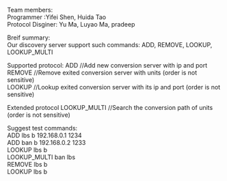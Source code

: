 Team members:  
Programmer :Yifei Shen, Huida Tao   
Protocol Disginer: Yu Ma, Luyao Ma, pradeep  

Breif summary:  
Our discovery server support such commands: ADD, REMOVE, LOOKUP, LOOKUP_MULTI  

Supported protocol:
ADD <unit1> <unit2> <hostip> <port>     //Add new conversion server with ip and port  
REMOVE <hostip> <port>                  //Remove exited conversion server with units (order is not sensitive)  
LOOKUP <unit1> <unit2>                  //Lookup exited conversion server with its ip and port (order is not sensitive)  

Extended protocol
LOOKUP_MULTI <unit1> <unit2> <hostip> <port> <isEnd>   //Search the conversion path of units (order is not sensitive)  

Suggest test commands:  
ADD lbs b 192.168.0.1 1234  
ADD ban b 192.168.0.2 1233  
LOOKUP lbs b   
LOOKUP_MULTI ban lbs  
REMOVE lbs b  
LOOKUP lbs b  
